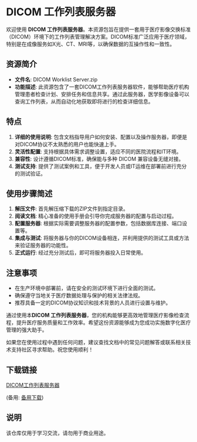 # DICOM 工作列表服务器

欢迎使用 **DICOM 工作列表服务器**。本资源包旨在提供一套用于医疗影像交换标准（DICOM）环境下的工作列表管理解决方案。DICOM标准广泛应用于医疗领域，特别是在成像服务如X光、CT、MRI等，以确保数据的互操作性和一致性。

## 资源简介

- **文件名**: DICOM Worklist Server.zip
- **功能描述**: 此资源包含了一套DICOM工作列表服务器软件，能够帮助医疗机构管理患者检查计划、安排任务和信息共享。通过此服务器，医学影像设备可以查询工作列表，从而自动化地获取即将进行的检查详细信息。

## 特点

1. **详细的使用说明**: 包含文档指导用户如何安装、配置以及操作服务器，即便是对DICOM协议不太熟悉的用户也能快速上手。
2. **灵活性配置**: 支持根据具体需求调整设置，适应不同的医院流程和IT环境。
3. **兼容性**: 设计遵循DICOM标准，确保能与多种 DICOM 兼容设备无缝对接。
4. **测试支持**: 提供了测试案例和工具，便于开发人员或IT运维在部署前进行充分的测试验证。

## 使用步骤简述

1. **解压文件**: 首先解压缩下载的ZIP文件到指定目录。
2. **阅读文档**: 精心准备的使用手册会引导你完成服务器的配置与启动过程。
3. **配置服务器**: 根据实际需要调整服务器的配置参数，包括数据库连接、端口设置等。
4. **集成与测试**: 将服务器与你的DICOM设备相连，并利用提供的测试工具或方法来验证服务器的功能性。
5. **正式运行**: 经过充分测试后，即可将服务器投入日常使用。

## 注意事项

- 在生产环境中部署前，请在安全的测试环境下进行全面的测试。
- 确保遵守当地关于医疗数据处理与保护的相关法律法规。
- 推荐具备一定的DICOM协议知识和技术背景的人员进行设置与维护。

通过使用本**DICOM 工作列表服务器**，您的机构能够更高效地管理医疗影像检查流程，提升医疗服务质量和工作效率。希望这份资源能够成为您成功实施数字化医疗管理的强大助手。

如果您在使用过程中遇到任何问题，建议查找文档中的常见问题解答或联系相关技术支持社区寻求帮助。祝您使用顺利！

## 下载链接
[DICOM工作列表服务器](https://pan.quark.cn/s/e4ce9e2e19be) 

(备用: [备用下载](https://pan.baidu.com/s/1GJVhCENLvtzB4DUjq8AxWQ?pwd=1234))

## 说明

该仓库仅用于学习交流，请勿用于商业用途。
